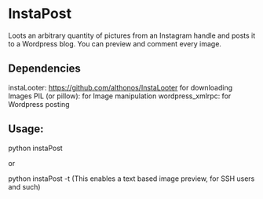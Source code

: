 # InstaPost
Loots an arbitrary quantity of pictures from an Instagram handle and posts it to a Wordpress blog.
You can preview and comment every image.

## Dependencies
instaLooter: https://github.com/althonos/InstaLooter for downloading Images
PIL (or pillow): for Image manipulation
wordpress_xmlrpc: for Wordpress posting

## Usage:
python instaPost

or

python instaPost -t
(This enables a text based image preview, for SSH users and such)
